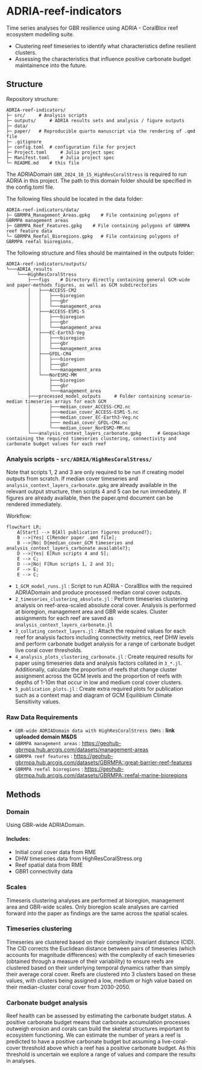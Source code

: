 # ADRIA-reef-indicators

Time series analyses for GBR resilience using ADRIA - CoralBlox reef ecosystem modelling suite.
- Clustering reef timeseries to identify what characteristics define resilient clusters.
- Assessing the characteristics that influence positive carbonate budget maintainence into the future.

## Structure

Repository structure:
``` code
ADRIA-reef-indicators/
├─ src/     # Analysis scripts
├─ outputs/     # ADRIA results sets and analysis / figure outputs
├─ data/
├─ paper/   # Reproducible quarto manuscript via the rendering of .qmd file
├─ .gitignore
├─ config.toml  # configuration file for project
├─ Project.toml     # Julia project spec
├─ Manifest.toml    # Julia project spec
└─ README.md    # this file
```

The ADRIADomain `GBR_2024_10_15_HighResCoralStress` is required to run ADRIA in this project. The path to this domain folder should be specified in the config.toml file.

The following files should be located in the data folder:
``` code
ADRIA-reef-indicators/data/
├─ GBRMPA_Management_Areas.gpkg    # File containing polygons of GBRMPA management areas
├─ GBRMPA_Reef_Features.gpkg    # File containing polygons of GBRMPA reef feature data
└─ GBRMPA_Reefal_Bioregions.gpkg   # File containing polygons of GBRMPA reefal bioregions.
```

The following structure and files should be maintained in the outputs folder:
``` code
ADRIA-reef-indicators/outputs/
└───ADRIA_results
    └───HighResCoralStress
        ├───figs    # Directory directly containing general GCM-wide and paper-methods figures, as well as GCM subdirectories
        │   ├───ACCESS-CM2
        │   │   ├───bioregion
        │   │   ├───gbr
        │   │   └───management_area
        │   ├───ACCESS-ESM1-5
        │   │   ├───bioregion
        │   │   ├───gbr
        │   │   └───management_area
        │   ├───EC-Earth3-Veg
        │   │   ├───bioregion
        │   │   ├───gbr
        │   │   └───management_area
        │   ├───GFDL-CM4
        │   │   ├───bioregion
        │   │   ├───gbr
        │   │   └───management_area
        │   └───NorESM2-MM
        │       ├───bioregion
        │       ├───gbr
        │       └───management_area
        ├───processed_model_outputs     # Folder containing scenario-median timeseries arrays for each GCM
        │       ├───median_cover_ACCESS-CM2.nc
        │       ├───median_cover_ACCESS-ESM1-5.nc
        │       ├───median_cover_EC-Earth3-Veg.nc
        │       ├─── median_cover_GFDL-CM4.nc
        │       └───median_cover_NorESM2-MM.nc
        └───analysis_context_layers_carbonate.gpkg      # Geopackage containing the required timeseries clustering, connectivity and carbonate budget values for each reef
```

### Analysis scripts - `src/ADRIA/HighResCoralStress/`

Note that scripts 1, 2 and 3 are only required to be run if creating model outputs from scratch. 
If median cover timeseries and `analysis_context_layers_carbonate.gpkg` are already available in the relevant output structure, then scripts 4 and 5 can be run immediately.
If figures are already available, then the paper.qmd document can be rendered immediately.

Workflow:
```mermaid
flowchart LR;
    A[Start] --> B{All publication figures produced?};
    B -->|Yes| C[Render paper .qmd file];
    B -->|No| D{median_cover_GCM timeseries and analysis_context_layers_carbonate available?};
    D -->|Yes| E[Run scripts 4 and 5];
    E --> C;
    D -->|No| F[Run scripts 1, 2 and 3];
    F --> E;
    E --> C;
```

- `1_GCM_model_runs.jl` : Script to run ADRIA - CoralBlox with the required ADRIADomain and produce processed median coral cover outputs.
- `2_timeseries_clustering_absolute.jl` : Perform timeseries clustering analysis on reef-area-scaled absolute coral cover. Analysis is performed at bioregion, management area and GBR wide scales. Cluster assignments for each reef are saved as `analysis_context_layers_carbonate.jl`
- `3_collating_context_layers.jl` : Attach the required values for each reef for analysis factors including connectivity metrics, reef DHW levels and perform carbonate budget analysis for a range of carbonate budget live coral cover thresholds.
- `4_analysis_plots_clustering_carbonate.jl` : Create required results for paper using timeseries data and analysis factors collated in `3_*.jl`. Additionally, calculate the proportion of reefs that change cluster assignment across the GCM levels and the proportion of reefs with depths of 1-10m that occur in low and medium coral cover clusters.
- `5_publication_plots.jl` : Create extra required plots for publication such as a context map and diagram of GCM Equilibium Climate Sensitivity values.

### Raw Data Requirements

- `GBR-wide ADRIADomain data with HighResCoralStress DWHs` : **link uploaded domain M&DS**
- `GBRMPA management areas` : https://geohub-gbrmpa.hub.arcgis.com/datasets/management-areas
- `GBRMPA reef features` : https://geohub-gbrmpa.hub.arcgis.com/datasets/GBRMPA::great-barrier-reef-features
- `GBRMPA reefal bioregions` : https://geohub-gbrmpa.hub.arcgis.com/datasets/GBRMPA::reefal-marine-bioregions

## Methods

### Domain

Using GBR-wide ADRIADomain.

#### Includes:

- Initial coral cover data from RME
- DHW timeseries data from HighResCoralStress.org
- Reef spatial data from RME
- GBR1 connectivity data

### Scales

Timeseris clustering analyses are performed at bioregion, management area and GBR-wide scales. Only bioregion scale analyses are carried forward into the paper as findings are the same across the spatial scales.

### Timeseries clustering

Timeseries are clustered based on their complexity invariant distance (CID). The CID 
corrects the Euclidean distance between pairs of timeseries (which accounts for magnitude
differences) with the complexity of each timeseries (obtained through a measure of their 
variability) to ensure reefs are clustered based on their underlying temporal dynamics 
rather than simply their average coral cover. 
Reefs are clustered into 3 clusters based on these values, with clusters being assigned a
low, medium or high value based on their median-cluster coral cover from 2030-2050.

### Carbonate budget analysis

Reef health can be assessed by estimating the carbonate budget status. A positive
carbonate budget means that carbonate accumulation processes outweigh erosion and corals
can build the skeletal structures important to ecosystem functioning. We can estimate the
number of years a reef is predicted to have a positive carbonate budget but assuming a
live-coral-cover threshold above which a reef has a positive carbonate budget.
As this threshold is uncertain we explore a range of values and compare the results in 
analyses.